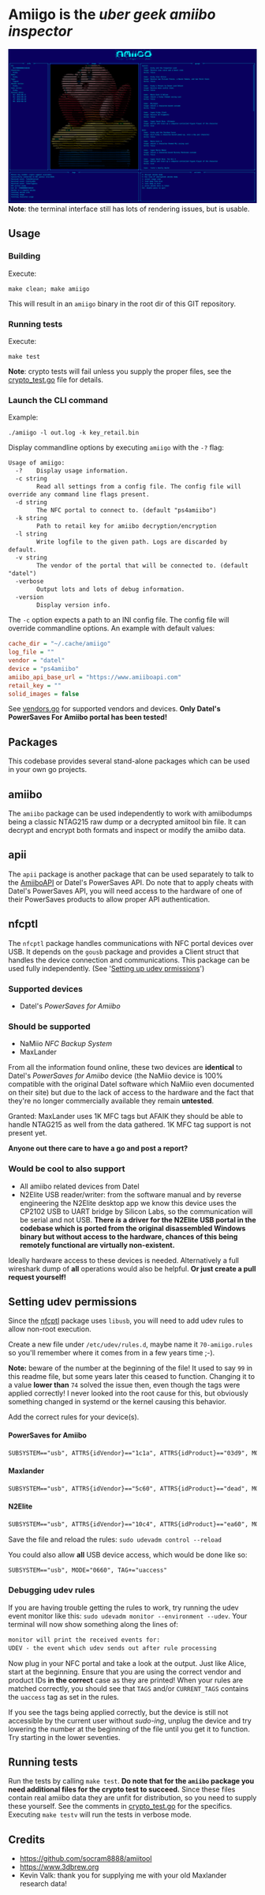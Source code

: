 # Amiigo is the _uber geek amiibo inspector_

![terminal user interface demo](img/amiigo.gif)
**Note**: the terminal interface still has lots of rendering issues, but is usable.

## Usage

### Building
Execute:
```shell
make clean; make amiigo
```
This will result in an `amiigo` binary in the root dir of this GIT repository.

### Running tests
Execute:
```shell
make test
```
**Note**: crypto tests will fail unless you supply the proper files, see the
[crypto_test.go](amiibo/crypto_test.go) file for details.

### Launch the CLI command
Example:
```shell
./amiigo -l out.log -k key_retail.bin
```

Display commandline options by executing `amiigo` with the `-?` flag:
```text
Usage of amiigo:
  -?	Display usage information.
  -c string
        Read all settings from a config file. The config file will override any command line flags present.
  -d string
        The NFC portal to connect to. (default "ps4amiibo")
  -k string
        Path to retail key for amiibo decryption/encryption
  -l string
        Write logfile to the given path. Logs are discarded by default.
  -v string
        The vendor of the portal that will be connected to. (default "datel")
  -verbose
        Output lots and lots of debug information.
  -version
        Display version info.
```

The `-c` option expects a path to an INI config file. The config file will
override commandline options. An example with default values:
```ini
cache_dir = "~/.cache/amiigo"
log_file = ""
vendor = "datel"
device = "ps4amiibo"
amiibo_api_base_url = "https://www.amiiboapi.com"
retail_key = ""
solid_images = false
```
See [vendors.go](nfcptl/vendors.go) for supported vendors and devices. **Only
Datel's PowerSaves For Amiibo portal has been tested!**

## Packages
This codebase provides several stand-alone packages which can be used in your own go
projects.

## amiibo
The `amiibo` package can be used independently to work with amiibodumps being a
classic NTAG215 raw dump or a decrypted amiitool bin file.
It can decrypt and encrypt both formats and inspect or modify the amiibo data.

## apii
The `apii` package is another package that can be used separately to talk to
the [AmiiboAPI](https://amiiboapi.com/) or Datel's PowerSaves API. Do note that
to apply cheats with Datel's PowerSaves API, you will need access to the
hardware of one of their PowerSaves products to allow proper API
authentication.

## nfcptl
The `nfcptl` package handles communications with NFC portal devices over USB.
It depends on the `gousb` package and provides a Client struct that handles the
device connection and communications.
This package can be used fully independently. (See '[Setting up udev prmissions](#setting-udev-permissions)')

### Supported devices
- Datel's *PowerSaves for Amiibo*

### Should be supported
- NaMiio *NFC Backup System*
- MaxLander

From all the information found online, these two devices are **identical** to
Datel's *PowerSaves for Amiibo* device (the NaMiio device is 100% compatible
with the original Datel software which NaMiio even documented on their site)
but due to the lack of access to the hardware and the fact that they're no
longer commercially available they remain **untested**.

Granted: MaxLander uses 1K MFC tags but AFAIK they should be able to handle
NTAG215 as well from the data gathered. 1K MFC tag support is not present yet.

**Anyone out there care to have a go and post a report?**

### Would be cool to also support
- All amiibo related devices from Datel
- N2Elite USB reader/writer: from the software manual and by reverse
engineering the N2Elite desktop app we know this device uses the CP2102 USB to
UART bridge by Silicon Labs, so the communication will be serial and not USB.
**There _is_ a driver for the N2Elite USB portal in the codebase which is
ported from the original disassembled Windows binary but without access to the
hardware, chances of this being remotely functional are virtually
non-existent.**

Ideally hardware access to these devices is needed. Alternatively a full
wireshark dump of **all** operations would also be helpful.
**Or just create a pull request yourself!**

## Setting udev permissions
Since the [nfcptl](#nfcptl) package uses `libusb`, you will need to add udev rules to
allow non-root execution.

Create a new file under `/etc/udev/rules.d`, maybe name it `70-amiigo.rules` so
you'll remember where it comes from in a few years time ;-).

**Note:** beware of the number at the beginning of the file! It used to say
`99` in this readme file, but some years later this ceased to function.
Changing it to a value **lower than** `74` solved the issue then, even though
the tags were applied correctly! I never looked into the root cause for this,
but obviously something changed in systemd or the kernel causing this behavior.

Add the correct rules for your device(s).

#### PowerSaves for Amiibo
```txt
SUBSYSTEM=="usb", ATTRS{idVendor}=="1c1a", ATTRS{idProduct}=="03d9", MODE="0660", TAG+="uaccess"
```

#### Maxlander
```txt
SUBSYSTEM=="usb", ATTRS{idVendor}=="5c60", ATTRS{idProduct}=="dead", MODE="0660", TAG+="uaccess"
```

#### N2Elite
```txt
SUBSYSTEM=="usb", ATTRS{idVendor}=="10c4", ATTRS{idProduct}=="ea60", MODE="0660", TAG+="uaccess"
```

Save the file and reload the rules: `sudo udevadm control --reload`

You could also allow **all** USB device access, which would be done like so:
```txt
SUBSYSTEM=="usb", MODE="0660", TAG+="uaccess"
```

### Debugging udev rules
If you are having trouble getting the rules to work, try running the udev event
monitor like this: `sudo udevadm monitor --environment --udev`.
Your terminal will now show something along the lines of:

```txt
monitor will print the received events for:
UDEV - the event which udev sends out after rule processing
```

Now plug in your NFC portal and take a look at the output. Just like Alice,
start at the beginning.
Ensure that you are using the correct vendor and product IDs **in the correct**
case as they are printed!
When your rules are matched correctly, you should see that `TAGS` and/or
`CURRENT_TAGS` contains the `uaccess` tag as set in the rules.

If you see the tags being applied correctly, but the device is still not
accessible by the current user without _sudo-ing_, unplug the device and try
lowering the number at the beginning of the file until you get it to function.
Try starting in the lower seventies.

## Running tests
Run the tests by calling `make test`. **Do note that for the `amiibo` package
you need additional files for the crypto test to succeed.**
Since these files contain real amiibo data they are unfit for distribution, so
you need to supply these yourself. See the comments in
[crypto_test.go](amiibo/crypto_test.go) for the specifics.
Executing `make testv` will run the tests in verbose mode.

## Credits
- https://github.com/socram8888/amiitool
- https://www.3dbrew.org
- Kevin Valk: thank you for supplying me with your old Maxlander research data!